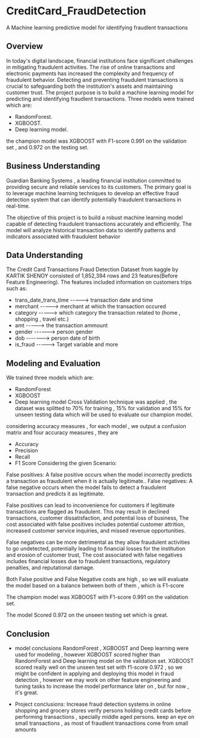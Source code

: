 # CreditCard_FraudDetection
A Machine learning predictive model for identifying fraudlent transactions

## Overview
In today's digital landscape, financial institutions face significant challenges in mitigating fraudulent activities. The rise of online transactions and electronic payments has increased the complexity and frequency of fraudulent behavior. Detecting and preventing fraudulent transactions is crucial to safeguarding both the institution's assets and maintaining customer trust.
The project purpose is to build a machine learning model for predicting and identifying fraudlent transactions.
Three models were trained which are:

- RandomForest.
- XGBOOST.
- Deep learning model.

the champion model was XGBOOST with F1-score 0.991 on the validation set , and 0.972 on the testing set.

## Business Understanding

Guardian Banking Systems , a leading financial institution committed to providing secure and reliable services to its customers. The primary goal is to leverage machine learning techniques to develop an effective fraud detection system that can identify potentially fraudulent transactions in real-time.

The objective of this project is to build a robust machine learning model capable of detecting fraudulent transactions accurately and efficiently. The model will analyze historical transaction data to identify patterns and indicators associated with fraudulent behavior

## Data Understanding

The Credit Card Transactions Fraud Detection Dataset from kaggle by KARTIK SHENOY consisted of 1,852,394 rows and 23 features(Before Feature Engineering). The features included information on customers trips such as:

- trans_date_trans_time -----> transaction date and time
- merchant -----> merchant at which the transaction occured
- category -----> which category the transaction related to (home , shopping , travel etc.)               
- amt -----> the transaction ammount
- gender ------> person gender
- dob -------> person date of birth
- is_fraud -----> Target variable
and more

## Modeling and Evaluation

We trained three models which are:

- RandomForest
- XGBOOST
- Deep learning model
Cross Validation technique was applied , the dataset was splitted to 70% for training , 15% for validation and 15% for unseen testing data which will be used to evaluate our champion model.

considering accuracy measures , for each model , we output a confusion matrix and four accuracy measures , they are

- Accuracy
- Precision
- Recall
- F1 Score
Considering the given Scenario:

False positives: A false positive occurs when the model incorrectly predicts a transaction as fraudulent when it is actually legitimate..
False negatives: A false negative occurs when the model fails to detect a fraudulent transaction and predicts it as legitimate.

False positives can lead to inconvenience for customers if legitimate transactions are flagged as fraudulent. This may result in declined transactions, customer dissatisfaction, and potential loss of business, The cost associated with false positives includes potential customer attrition, increased customer service inquiries, and missed revenue opportunities.

False negatives can be more detrimental as they allow fraudulent activities to go undetected, potentially leading to financial losses for the institution and erosion of customer trust, The cost associated with false negatives includes financial losses due to fraudulent transactions, regulatory penalties, and reputational damage.

Both False positive and False Negative costs are high , so we will evaluate the model based on a balance between both of them , which is F1-score

The champion model was XGBOOST with F1-score 0.991 on the validation set.

The model Scored 0.972 on the unseen testing set which is great.

## Conclusion
- model conclusions
  RandomForest ,  XGBOOST and Deep learning were used for modeling , however XGBOOST scored higher than RandomForest and Deep learning model on the validation set.
  XGBOOST scored really well on the unseen test set with f1-score 0.972 , so we might be confident in applying and deploying this model in fraud detection , however we may work on other feature engineering and tuning tasks to increase the model performance later on , but for now , it's great.

- Project conclusions:
  Increase fraud detection systems in online shopping and grocery stores
  verify persons holding credit cards before performing transactions , specially middle aged persons.
  keep an eye on small transactions , as most of fraudlent transactions come from small amounts
  
   




